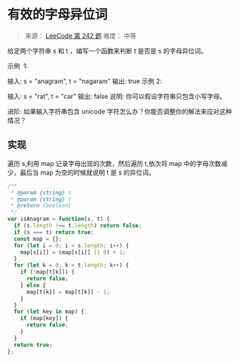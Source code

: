 # 有效的字母异位词

> 来源： [LeeCode 第 242 题](https://leetcode-cn.com/problems/valid-anagram)
> 难度： 中等

给定两个字符串 s 和 t ，编写一个函数来判断 t 是否是 s 的字母异位词。

示例  1:

输入: s = "anagram", t = "nagaram"
输出: true
示例 2:

输入: s = "rat", t = "car"
输出: false
说明:
你可以假设字符串只包含小写字母。

进阶:
如果输入字符串包含 unicode 字符怎么办？你能否调整你的解法来应对这种情况？

## 实现

遍历 s,利用 map 记录字母出现的次数，然后遍历 t,依次将 map 中的字母次数减少，最后当 map 为空的时候就说明 t 是 s 的异位词。

```js
/**
 * @param {string} s
 * @param {string} t
 * @return {boolean}
 */
var isAnagram = function(s, t) {
  if (s.length !== t.length) return false;
  if (s === t) return true;
  const map = {};
  for (let i = 0; i < s.length; i++) {
    map[s[i]] = (map[s[i]] || 0) + 1;
  }
  for (let k = 0; k < t.length; k++) {
    if (!map[t[k]]) {
      return false;
    } else {
      map[t[k]] = map[t[k]] - 1;
    }
  }
  for (let key in map) {
    if (map[key]) {
      return false;
    }
  }
  return true;
};
```
